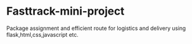 # Fasttrack-mini-project
Package assignment and efficient route for logistics and delivery using flask,html,css,javascript etc. 